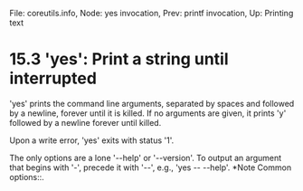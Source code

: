 File: coreutils.info,  Node: yes invocation,  Prev: printf invocation,  Up: Printing text

15.3 'yes': Print a string until interrupted
============================================

'yes' prints the command line arguments, separated by spaces and
followed by a newline, forever until it is killed.  If no arguments are
given, it prints 'y' followed by a newline forever until killed.

   Upon a write error, 'yes' exits with status '1'.

   The only options are a lone '--help' or '--version'.  To output an
argument that begins with '-', precede it with '--', e.g., 'yes --
--help'.  *Note Common options::.

